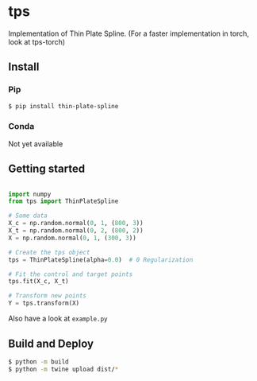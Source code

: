# tps

Implementation of Thin Plate Spline.
(For a faster implementation in torch, look at tps-torch)


## Install

### Pip

```bash
$ pip install thin-plate-spline
```

### Conda

Not yet available


## Getting started

```python

import numpy 
from tps import ThinPlateSpline

# Some data
X_c = np.random.normal(0, 1, (800, 3))
X_t = np.random.normal(0, 2, (800, 2))
X = np.random.normal(0, 1, (300, 3))

# Create the tps object
tps = ThinPlateSpline(alpha=0.0)  # 0 Regularization

# Fit the control and target points
tps.fit(X_c, X_t)

# Transform new points
Y = tps.transform(X)
```

Also have a look at `example.py`


## Build and Deploy

```bash
$ python -m build
$ python -m twine upload dist/*
```
